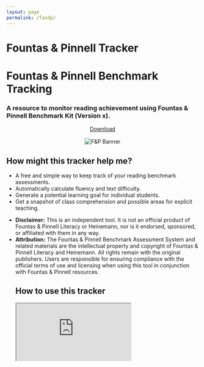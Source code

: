 ```yaml
---
layout: page
permalink: /fandp/
---
```

<div class="hero-header">
  <h1 class="hero-title">Fountas & Pinnell Tracker</h1>
</div>
<h1>Fountas & Pinnell Benchmark Tracking</h1>
<h3>A resource to monitor reading achievement using Fountas & Pinnell Benchmark Kit (Version x).</h3>

<div class="flex-columns" style="display: flex; gap: 20px; text-align: center;">
  <!-- Column 1 -->
  <div style="flex: 1;">
    <a href="https://docs.google.com/spreadsheets/d/1_8OpI1wMISifLGRQoAZTdxuTRBWRspQwAzfHRFBXyUA/edit?usp=sharing" class="btn btn-primary" download>Download</a>
  </div>
</div>

<div style="text-align:center; margin-top: 16px;">
  <img src="{{ '/assets/img/fandpbanner.png' | relative_url }}" alt="F&P Banner" />
</div>

<h2>How might this tracker help me?</h2>
<ul class="lead">
  <li>A free and simple way to keep track of your reading benchmark assessments.</li>
  <li>Automatically calculate fluency and text difficulty. </li>
  <li>Generate a potential learning goal for individual students.</li>
  <li>Get a snapshot of class comprehension and possible areas for explicit teaching.</li>
</ul>
<p></p>
<ul class="lead">
  <li><strong>Disclaimer:</strong> This is an independent tool. It is not an official product of Fountas & Pinnell Literacy or Heinemann, nor is it endorsed, sponsored, or affiliated with them in any way.
  <li><strong>Attribution:</strong> The Fountas & Pinnell Benchmark Assessment System and related materials are the intellectual property and copyright of Fountas & Pinnell Literacy and Heinemann. All rights remain with the original publishers. Users are responsible for ensuring compliance with the official terms of use and licensing when using this tool in conjunction with Fountas & Pinnell resources.

<h2>How to use this tracker</h2>
<div class="video-embed">
  <iframe
    src="https://www.youtube.com/embed/dQw4w9WgXcQ?si=DsIudnEbD4oYo2UO" 
    title="YouTube video player"
    allow="accelerometer; autoplay; clipboard-write; encrypted-media; gyroscope; picture-in-picture; web-share"
    referrerpolicy="strict-origin-when-cross-origin"
    allowfullscreen
    loading="lazy">
  </iframe>
</div>
